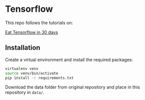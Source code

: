 # Tensorflow

This repo follows the tutorials on:

[Eat Tensorflow in 30 days](https://github.com/lyhue1991/eat_tensorflow2_in_30_days)

## Installation

Create a virtual environment and install the required packages:

```sh
virtualenv venv
source venv/bin/activate
pip install -r requirements.txt
```

Download the data folder from original repository and place in this repository in `data/`.
